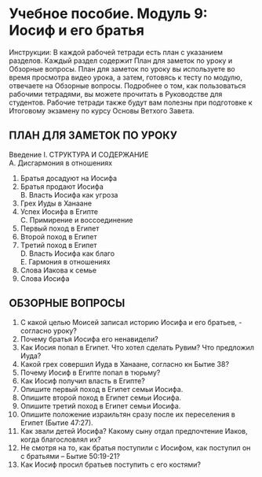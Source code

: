 # Учебное пособие. Модуль 9: Иосиф и его братья 


Инструкции: 
В каждой рабочей тетради есть план с указанием разделов. Каждый раздел содержит План для заметок по уроку и Обзорные вопросы. 
План для заметок по уроку вы используете во время просмотра видео урока, а затем, готовясь к тесту по модулю, отвечаете на Обзорные вопросы. 
Подробнее о том, как пользоваться рабочими тетрадями, вы можете прочитать в Руководстве для студентов. Рабочие тетради также будут вам полезны при подготовке к Итоговому экзамену по курсу Основы Ветхого Завета.


## ПЛАН ДЛЯ ЗАМЕТОК ПО УРОКУ

Введение
I. СТРУКТУРА И СОДЕРЖАНИЕ       
A. Дисгармония в отношениях	    	
1. Братья досадуют на Иосифа    	
2. Братья продают Иосифа       
B. Власть Иосифа как угроза    	
1. Грех Иуды в Ханаане	    	
2. Успех Иосифа в Египте       
C. Примирение и воссоединение    
1. Первый поход в Египет	    	
2. Второй поход в Египет	    	
3. Tретий поход в Египет	       
D. Власть Иосифа как благо       
E. Гармония в отношениях	    	
1. Слова Иакова к семье		    
2. Слова Иосифа			


## ОБЗОРНЫЕ ВОПРОСЫ 
1. С какой целью Моисей записал историю Иосифа и его братьев, - согласно уроку?  
2. Почему братья Иосифа его ненавидели?  
3. Как Иосия попал в Египет. Что хотел сделать Рувим? Что предложил Иуда?  
4. Какой грех совершил Иуда в Ханаане, согласно кн Бытие 38?  
5. Почему Иосиф в Египте попал в тюрьму?  
6. Как Иосиф получил власть в Египте?  
7. Опишите первый поход в Египет семьи Иосифа.  
8. Опишите второй поход в Египет семьи Иосифа.  
9. Опишите третий поход в Египет семьи Иосифа.  
10. Опишите положение израильтян сразу после их переселения в Египет (Бытие 47:27).  
11. Как звали детей Иосифа? Какому сыну отдал предпочтение Иаков, когда благословлял их?  
12. Не смотря на то, как братья поступили с Иосифом, как поступил он с братьями – Бытие 50:19-21?   
13. Как Иосиф просил братьев поступить с его костями? 

